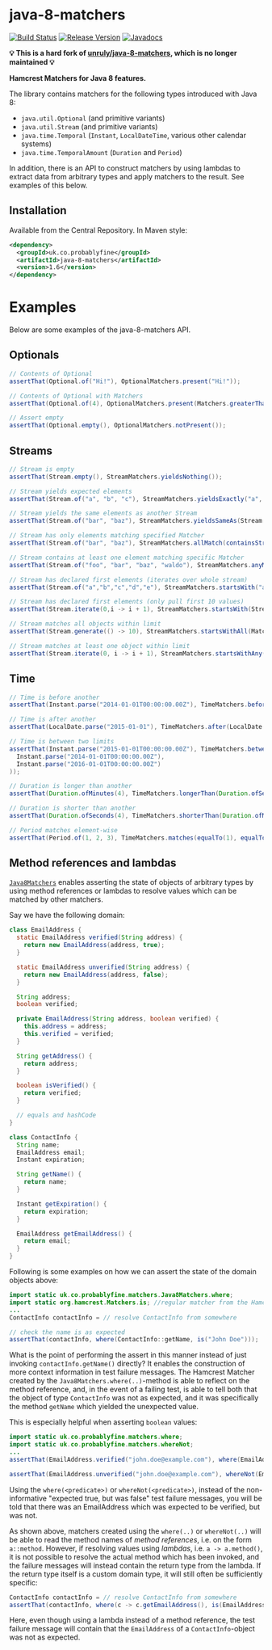 # java-8-matchers



[![Build Status](https://travis-ci.org/mrwilson/java-8-matchers.svg?branch=master)](https://travis-ci.org/mrwilson/java-8-matchers)
[![Release Version](https://img.shields.io/maven-central/v/uk.co.probablyfine/java-8-matchers.svg)](https://search.maven.org/#search%7Cgav%7C1%7Cg%3A%22uk.co.probablyfine%22%20AND%20a%3A%22java-8-matchers%22)
[![Javadocs](https://www.javadoc.io/badge/uk.co.probablyfine/java-8-matchers.svg?color=yellow)](https://www.javadoc.io/doc/uk.co.probablyfine/java-8-matchers)

**:bulb: This is a hard fork of [unruly/java-8-matchers](https://github.com/unruly/java-8-matchers), which is no longer maintained :bulb:**



**Hamcrest Matchers for Java 8 features.**

The library contains matchers for the following types introduced with Java 8:

* `java.util.Optional` (and primitive variants)
* `java.util.Stream` (and primitive variants)
* `java.time.Temporal` (`Instant`, `LocalDateTime`, various other calendar systems)
* `java.time.TemporalAmount` (`Duration` and `Period`)

In addition, there is an API to construct matchers by using lambdas to extract data from arbitrary types and apply matchers to the result. See examples of this below.



## Installation

Available from the Central Repository. In Maven style:

```xml
<dependency>
  <groupId>uk.co.probablyfine</groupId>
  <artifactId>java-8-matchers</artifactId>
  <version>1.6</version>
</dependency>
```



# Examples

Below are some examples of the java-8-matchers API.


## Optionals

```java
// Contents of Optional
assertThat(Optional.of("Hi!"), OptionalMatchers.present("Hi!"));

// Contents of Optional with Matchers
assertThat(Optional.of(4), OptionalMatchers.present(Matchers.greaterThan(3)));

// Assert empty
assertThat(Optional.empty(), OptionalMatchers.notPresent());
```



## Streams

```java
// Stream is empty
assertThat(Stream.empty(), StreamMatchers.yieldsNothing());

// Stream yields expected elements
assertThat(Stream.of("a", "b", "c"), StreamMatchers.yieldsExactly("a", "b", "c"));

// Stream yields the same elements as another Stream
assertThat(Stream.of("bar", "baz"), StreamMatchers.yieldsSameAs(Stream.of("bar", "baz")));

// Stream has only elements matching specified Matcher
assertThat(Stream.of("bar", "baz"), StreamMatchers.allMatch(containsString("a")));

// Stream contains at least one element matching specific Matcher
assertThat(Stream.of("foo", "bar", "baz", "waldo"), StreamMatchers.anyMatch(containsString("ald")));

// Stream has declared first elements (iterates over whole stream)
assertThat(Stream.of("a","b","c","d","e"), StreamMatchers.startsWith("a", "b", "c"));

// Stream has declared first elements (only pull first 10 values)
assertThat(Stream.iterate(0,i -> i + 1), StreamMatchers.startsWith(Stream.of(0, 1, 2, 3, 4, 5, 6, 7, 8, 9), 10));

// Stream matches all objects within limit
assertThat(Stream.generate(() -> 10), StreamMatchers.startsWithAll(Matchers.equalTo(10), 100));

// Stream matches at least one object within limit
assertThat(Stream.iterate(0, i -> i + 1), StreamMatchers.startsWithAny(Matchers.equalTo(10), 100));
```



## Time

```java
// Time is before another
assertThat(Instant.parse("2014-01-01T00:00:00.00Z"), TimeMatchers.before(Instant.parse("2015-01-01T00:00:00.00Z")));

// Time is after another
assertThat(LocalDate.parse("2015-01-01"), TimeMatchers.after(LocalDate.parse("2014-01-01")));

// Time is between two limits
assertThat(Instant.parse("2015-01-01T00:00:00.00Z"), TimeMatchers.between(
  Instant.parse("2014-01-01T00:00:00.00Z"),
  Instant.parse("2016-01-01T00:00:00.00Z")
));

// Duration is longer than another
assertThat(Duration.ofMinutes(4), TimeMatchers.longerThan(Duration.ofSeconds(4)));

// Duration is shorter than another
assertThat(Duration.ofSeconds(4), TimeMatchers.shorterThan(Duration.ofMinutes(4)));

// Period matches element-wise
assertThat(Period.of(1, 2, 3), TimeMatchers.matches(equalTo(1), equalTo(2), equalTo(3)));
```



## Method references and lambdas

[`Java8Matchers`](https://oss.sonatype.org/service/local/repositories/releases/archive/uk/co/probablyfine/java-8-matchers/1.6/java-8-matchers-1.6-javadoc.jar/!/uk/co/probablyfine/matchers/Java8Matchers.html) enables asserting the state of objects of arbitrary types by using method references or lambdas to resolve values which can be matched by other matchers.

Say we have the following domain:

```java
class EmailAddress {
  static EmailAddress verified(String address) {
    return new EmailAddress(address, true);
  }

  static EmailAddress unverified(String address) {
    return new EmailAddress(address, false);
  }

  String address;
  boolean verified;

  private EmailAddress(String address, boolean verified) {
    this.address = address;
    this.verified = verified;
  }

  String getAddress() {
    return address;
  }

  boolean isVerified() {
    return verified;
  }

  // equals and hashCode
}

class ContactInfo {
  String name;
  EmailAddress email;
  Instant expiration;

  String getName() {
    return name;
  }

  Instant getExpiration() {
    return expiration;
  }

  EmailAddress getEmailAddress() {
    return email;
  }
}
```

Following is some examples on how we can assert the state of the domain objects above:

```java
import static uk.co.probablyfine.matchers.Java8Matchers.where;
import static org.hamcrest.Matchers.is; //regular matcher from the Hamcrest library
...
ContactInfo contactInfo = // resolve ContactInfo from somewhere

// check the name is as expected
assertThat(contactInfo, where(ContactInfo::getName, is("John Doe")));
```

What is the point of performing the assert in this manner instead of just invoking `contactInfo.getName()` directly? It enables the construction of more context information in test failure messages. The Hamcrest Matcher created by the `Java8Matchers.where(..)`-method is able to reflect on the method reference, and, in the event of a failing test, is able to tell both that the object of type `ContactInfo` was not as expected, and it was specifically the method `getName` which yielded the unexpected value.

This is especially helpful when asserting `boolean` values:

```java
import static uk.co.probablyfine.matchers.where;
import static uk.co.probablyfine.matchers.whereNot;
...
assertThat(EmailAddress.verified("john.doe@example.com"), where(EmailAddress::isVerified));

assertThat(EmailAddress.unverified("john.doe@example.com"), whereNot(EmailAddress::isVerified));
```

Using the `where(<predicate>)` or `whereNot(<predicate>)`, instead of the non-informative "expected true, but was false" test failure messages, you will be told that there was an EmailAddress which was expected to be verified, but was not.

As shown above, matchers created using the `where(..)` or `whereNot(..)` will be able to read the method names of _method references_, i.e. on the form `a::method`. However, if resolving values using _lambdas_, i.e. `a -> a.method()`, it is not possible to resolve the actual method which has been invoked, and the failure messages will instead contain the return type from the lambda. If the return type itself is a custom domain type, it will still often be sufficiently specific:

```java
ContactInfo contactInfo = // resolve ContactInfo from somewhere
assertThat(contactInfo, where(c -> c.getEmailAddress(), is(EmailAddress.verified("john.doe@example.com"))));
```
Here, even though using a lambda instead of a method reference, the test failure message will contain that the `EmailAddress` of a `ContactInfo`-object was not as expected.
